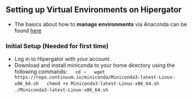 ## Setting up Virtual Environments on Hipergator
* The basics about how to __manage environments__ via Anaconda can be found [here](https://conda.io/projects/conda/en/latest/user-guide/tasks/manage-environments.html#)

### Initial Setup (Needed for first time)
* Log in to Hipergator with your account.
* Download and install miniconda to your home directory using the following commands:
&emsp; `cd ~`
&emsp; `wget https://repo.continuum.io/miniconda/Miniconda3-latest-Linux-x86_64.sh`
&emsp; `chmod +x Miniconda3-latest-Linux-x86_64.sh`
&emsp; `./Miniconda3-latest-Linux-x86_64.sh`
### 
